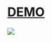 # [DEMO](https://chinyue1910.github.io/-Claw_machine/homework.html)
![](https://i.imgur.com/vok887F.jpg)
